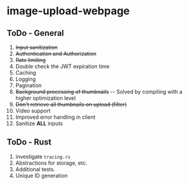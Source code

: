 # image-upload-webpage

## ToDo - General

1. ~~Input sanitization~~
2. ~~Authentication and Authorization~~
3. ~~Rate limiting~~
4. Double check the JWT expiration time
5. Caching
6. Logging
7. Pagination
8. ~~Background processing of thumbnails~~ -- Solved by compiling with a higher optimization level
9. ~~Don't retrieve all thumbnails on upload (filter)~~
10. Video support
11. Improved error handling in client
12. Sanitize **ALL** inputs

## ToDo - Rust

1. investigate `tracing.rs`
2. Abstractions for storage, etc.
3. Additional tests.
4. Unique ID generation
